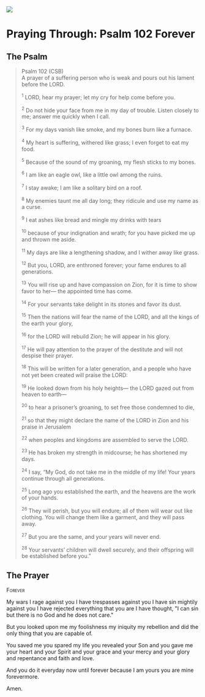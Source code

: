 <img class="intro-right" src="/images/art-paris-psalter.jpg">

# Praying Through: Psalm 102 Forever

## The Psalm

>Psalm 102 (CSB)  
><sup></sup> A prayer of a suffering person who is weak and pours out his lament before the LORD. 
>
><sup>1</sup> LORD, hear my prayer; let my cry for help come before you. 
>
><sup>2</sup> Do not hide your face from me in my day of trouble. Listen closely to me; answer me quickly when I call. 
>
><sup>3</sup> For my days vanish like smoke, and my bones burn like a furnace. 
>
><sup>4</sup> My heart is suffering, withered like grass; I even forget to eat my food. 
>
><sup>5</sup> Because of the sound of my groaning, my flesh sticks to my bones. 
>
><sup>6</sup> I am like an eagle owl, like a little owl among the ruins. 
>
><sup>7</sup> I stay awake; I am like a solitary bird on a roof. 
>
><sup>8</sup> My enemies taunt me all day long; they ridicule and use my name as a curse. 
>
><sup>9</sup> I eat ashes like bread and mingle my drinks with tears 
>
><sup>10</sup> because of your indignation and wrath; for you have picked me up and thrown me aside. 
>
><sup>11</sup> My days are like a lengthening shadow, and I wither away like grass. 
>
><sup>12</sup> But you, LORD, are enthroned forever; your fame endures to all generations. 
>
><sup>13</sup> You will rise up and have compassion on Zion, for it is time to show favor to her— the appointed time has come. 
>
><sup>14</sup> For your servants take delight in its stones and favor its dust. 
>
><sup>15</sup> Then the nations will fear the name of the LORD, and all the kings of the earth your glory, 
>
><sup>16</sup> for the LORD will rebuild Zion; he will appear in his glory. 
>
><sup>17</sup> He will pay attention to the prayer of the destitute and will not despise their prayer. 
>
><sup>18</sup> This will be written for a later generation, and a people who have not yet been created will praise the LORD: 
>
><sup>19</sup> He looked down from his holy heights— the LORD gazed out from heaven to earth— 
>
><sup>20</sup> to hear a prisoner’s groaning, to set free those condemned to die, 
>
><sup>21</sup> so that they might declare the name of the LORD in Zion and his praise in Jerusalem 
>
><sup>22</sup> when peoples and kingdoms are assembled to serve the LORD. 
>
><sup>23</sup> He has broken my strength in midcourse; he has shortened my days. 
>
><sup>24</sup> I say, “My God, do not take me in the middle of my life! Your years continue through all generations. 
>
><sup>25</sup> Long ago you established the earth, and the heavens are the work of your hands. 
>
><sup>26</sup> They will perish, but you will endure; all of them will wear out like clothing. You will change them like a garment, and they will pass away. 
>
><sup>27</sup> But you are the same, and your years will never end. 
>
><sup>28</sup> Your servants’ children will dwell securely, and their offspring will be established before you.”

## The Prayer

<div style="font-variant: small-caps;">
Forever
</div>

My wars
  I rage against you
  I have trespasses against you
  I have sin mightily against you
  I have rejected everything that you are
  I have thought, "I can sin but there is no God and he does not care."

But you looked upon me
  my foolishness
  my iniquity
  my rebellion
  and did the only thing that you are capable of.

You saved me
  you spared my life
  you revealed your Son
  and you gave me your heart
  and your Spirit
  and your grace
  and your mercy
  and your glory
  and repentance
  and faith
  and love.

And you do it everyday
  now until forever
  because I am yours
  you are mine
  forevermore.

Amen.

